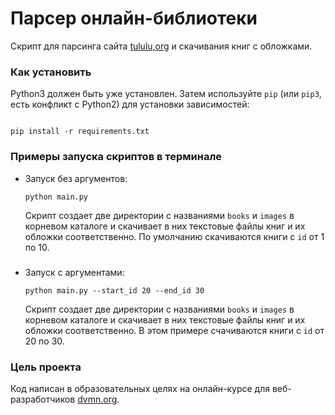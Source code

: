 # Парсер онлайн-библиотеки

Скрипт для парсинга сайта [tululu,org](https://tululu.org/) и скачивания книг с обложками.

### Как установить

Python3 должен быть уже установлен. Затем используйте `pip` (или `pip3`, есть конфликт с Python2) для установки зависимостей:

```

pip install -r requirements.txt

```

### Примеры запуска скриптов в терминале

* Запуск без аргументов:

  ```
  python main.py 
  ```
  Скрипт создает две директории с названиями `books` и `images` в корневом каталоге и скачивает в них текстовые файлы книг
  и их обложки соответственно. По умолчанию скачиваются книги с `id` от 1 по 10.
#####
* Запуск с аргументами:

  ```
  python main.py --start_id 20 --end_id 30
  ```
  Скрипт создает две директории с названиями `books` и `images` в корневом каталоге и скачивает в них текстовые файлы книг
  и их обложки соответственно. В этом примере счачиваются книги с `id` от 20 по 30.

### Цель проекта
Код написан в образовательных целях на онлайн-курсе для веб-разработчиков [dvmn.org](https://dvmn.org).